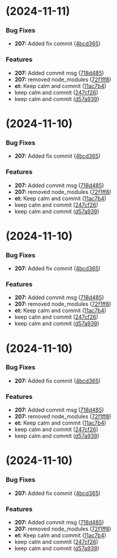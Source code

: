 #  (2024-11-11)


### Bug Fixes

* **207:** Added fix commit ([4bcd365](https://github.com/1AhmedYasser/pipelines-automation/commit/4bcd3658cfa58808b26a084059820e3ef08c7793))


### Features

* **207:** Added commit msg ([718d485](https://github.com/1AhmedYasser/pipelines-automation/commit/718d485c5e16b1e1a1479dac9740945dd2ffa066))
* **207:** removed node_modules ([72f1ff8](https://github.com/1AhmedYasser/pipelines-automation/commit/72f1ff815f493cbed29ce755b43c8fc721ca720b))
* **et:** Keep calm and commit ([11ac7b4](https://github.com/1AhmedYasser/pipelines-automation/commit/11ac7b442dcc58cb0b8651de261d51f63a5f515c))
* keep calm and commit ([247cf26](https://github.com/1AhmedYasser/pipelines-automation/commit/247cf2691580195e30abd74b0e6498ba0db4218c))
* keep calm and commit ([d57a939](https://github.com/1AhmedYasser/pipelines-automation/commit/d57a9394cc68c5f9dabe53b0ef0bce189062bf1d))



#  (2024-11-10)


### Bug Fixes

* **207:** Added fix commit ([4bcd365](https://github.com/1AhmedYasser/pipelines-automation/commit/4bcd3658cfa58808b26a084059820e3ef08c7793))


### Features

* **207:** Added commit msg ([718d485](https://github.com/1AhmedYasser/pipelines-automation/commit/718d485c5e16b1e1a1479dac9740945dd2ffa066))
* **207:** removed node_modules ([72f1ff8](https://github.com/1AhmedYasser/pipelines-automation/commit/72f1ff815f493cbed29ce755b43c8fc721ca720b))
* **et:** Keep calm and commit ([11ac7b4](https://github.com/1AhmedYasser/pipelines-automation/commit/11ac7b442dcc58cb0b8651de261d51f63a5f515c))
* keep calm and commit ([247cf26](https://github.com/1AhmedYasser/pipelines-automation/commit/247cf2691580195e30abd74b0e6498ba0db4218c))
* keep calm and commit ([d57a939](https://github.com/1AhmedYasser/pipelines-automation/commit/d57a9394cc68c5f9dabe53b0ef0bce189062bf1d))



#  (2024-11-10)


### Bug Fixes

* **207:** Added fix commit ([4bcd365](https://github.com/1AhmedYasser/pipelines-automation/commit/4bcd3658cfa58808b26a084059820e3ef08c7793))


### Features

* **207:** Added commit msg ([718d485](https://github.com/1AhmedYasser/pipelines-automation/commit/718d485c5e16b1e1a1479dac9740945dd2ffa066))
* **207:** removed node_modules ([72f1ff8](https://github.com/1AhmedYasser/pipelines-automation/commit/72f1ff815f493cbed29ce755b43c8fc721ca720b))
* **et:** Keep calm and commit ([11ac7b4](https://github.com/1AhmedYasser/pipelines-automation/commit/11ac7b442dcc58cb0b8651de261d51f63a5f515c))
* keep calm and commit ([247cf26](https://github.com/1AhmedYasser/pipelines-automation/commit/247cf2691580195e30abd74b0e6498ba0db4218c))
* keep calm and commit ([d57a939](https://github.com/1AhmedYasser/pipelines-automation/commit/d57a9394cc68c5f9dabe53b0ef0bce189062bf1d))



#  (2024-11-10)


### Bug Fixes

* **207:** Added fix commit ([4bcd365](https://github.com/1AhmedYasser/pipelines-automation/commit/4bcd3658cfa58808b26a084059820e3ef08c7793))


### Features

* **207:** Added commit msg ([718d485](https://github.com/1AhmedYasser/pipelines-automation/commit/718d485c5e16b1e1a1479dac9740945dd2ffa066))
* **207:** removed node_modules ([72f1ff8](https://github.com/1AhmedYasser/pipelines-automation/commit/72f1ff815f493cbed29ce755b43c8fc721ca720b))
* **et:** Keep calm and commit ([11ac7b4](https://github.com/1AhmedYasser/pipelines-automation/commit/11ac7b442dcc58cb0b8651de261d51f63a5f515c))
* keep calm and commit ([247cf26](https://github.com/1AhmedYasser/pipelines-automation/commit/247cf2691580195e30abd74b0e6498ba0db4218c))
* keep calm and commit ([d57a939](https://github.com/1AhmedYasser/pipelines-automation/commit/d57a9394cc68c5f9dabe53b0ef0bce189062bf1d))



#  (2024-11-10)


### Bug Fixes

* **207:** Added fix commit ([4bcd365](https://github.com/1AhmedYasser/pipelines-automation/commit/4bcd3658cfa58808b26a084059820e3ef08c7793))


### Features

* **207:** Added commit msg ([718d485](https://github.com/1AhmedYasser/pipelines-automation/commit/718d485c5e16b1e1a1479dac9740945dd2ffa066))
* **207:** removed node_modules ([72f1ff8](https://github.com/1AhmedYasser/pipelines-automation/commit/72f1ff815f493cbed29ce755b43c8fc721ca720b))
* **et:** Keep calm and commit ([11ac7b4](https://github.com/1AhmedYasser/pipelines-automation/commit/11ac7b442dcc58cb0b8651de261d51f63a5f515c))
* keep calm and commit ([247cf26](https://github.com/1AhmedYasser/pipelines-automation/commit/247cf2691580195e30abd74b0e6498ba0db4218c))
* keep calm and commit ([d57a939](https://github.com/1AhmedYasser/pipelines-automation/commit/d57a9394cc68c5f9dabe53b0ef0bce189062bf1d))



